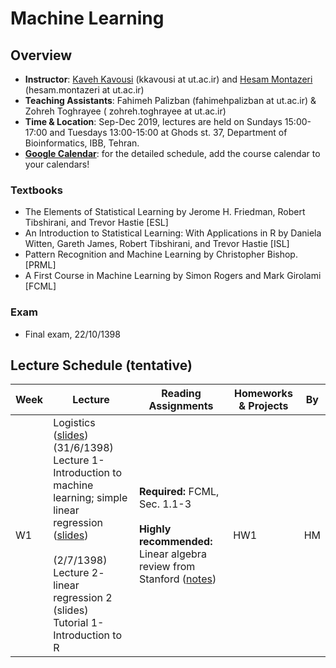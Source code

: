 # Machine Learning 

## Overview
- **Instructor**: [Kaveh Kavousi](http://cbb.ut.ac.ir) (kkavousi at ut.ac.ir) and [Hesam Montazeri](http://lcbb.ut.ac.ir) (hesam.montazeri at ut.ac.ir)
- **Teaching Assistants**: Fahimeh Palizban (fahimehpalizban at ut.ac.ir) & Zohreh Toghrayee ( zohreh.toghrayee at ut.ac.ir)
- **Time & Location**: Sep-Dec 2019, lectures are held on Sundays 15:00-17:00 and Tuesdays 13:00-15:00 at Ghods st. 37, Department of Bioinformatics, IBB, Tehran.
- **[Google Calendar](https://calendar.google.com/calendar/embed?src=kcusveuj8kebja2cjf909fu8kk%40group.calendar.google.com&ctz=Asia%2FTehran)**: for the detailed schedule, add the course calendar to your calendars!

### Textbooks
- The Elements of Statistical Learning by Jerome H. Friedman, Robert Tibshirani, and Trevor Hastie [ESL]
- An Introduction to Statistical Learning: With Applications in R by Daniela Witten, Gareth James, Robert Tibshirani, and Trevor Hastie [ISL]
- Pattern Recognition and Machine Learning by Christopher Bishop.  [PRML]
- A First Course in Machine Learning by Simon Rogers and Mark Girolami [FCML]

### Exam
- Final exam, 22/10/1398

## Lecture Schedule (tentative)

Week | Lecture | Reading Assignments | Homeworks & Projects | By |
 ------------- | -------------------------- | ------------- | ------------- | ------ |
W1 | Logistics ([slides](lectures/W01-L00-logistics.pdf)) <br> (31/6/1398) Lecture 1- Introduction to machine learning; simple linear regression ([slides](lectures/W01-L01-Introduction-to-ML.pdf)) <br> <br> (2/7/1398) Lecture 2- linear regression 2 (slides) <br> Tutorial 1- Introduction to R| **Required:** FCML, Sec. 1.1-3 <br> <br>  **Highly recommended:** Linear algebra review from Stanford ([notes](http://cs229.stanford.edu/summer2019/cs229-linalg.pdf)) | HW1 | HM |


